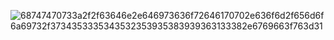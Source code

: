 ![68747470733a2f2f63646e2e646973636f72646170702e636f6d2f656d6f6a69732f3734353335343532353935383939363133382e6769663f763d31](https://user-images.githubusercontent.com/29007658/228390017-5e1616ca-20b8-4c01-b9e8-abed8e4dcd8a.gif)
